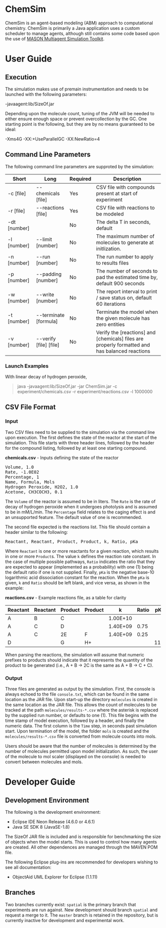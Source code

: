 # ChemSim
ChemSim is an agent-based modeling (ABM) approach to computational chemistry. ChemSim is primarily a Java application uses a custom scheduler to manage agents, although still contains some code based upon the use of [MASON Multiagent Simulation Toolkit](http://cs.gmu.edu/~eclab/projects/mason/).

# User Guide
## Execution
The simulation makes use of premain instrumentation and needs to be launched with the following parameters:

  -javaagent:lib/SizeOf.jar 

Depending upon the molecule count, tuning of the JVM will be needed to either ensure enough space or prevent overcollection by the GC. One starting point is the following, but they are by no means guaranteed to be ideal:

 -Xms4G  -XX:+UseParallelGC -XX:NewRatio=4

## Command Line Parameters
The following command line parameters are supproted by the simulation:

| Short | Long | Required | Description |
| --- | --- | --- | --- | 
| -c \[file] | --chemicals \[file] | Yes | CSV file with compounds present at start of experiment | 
| -r \[file] | --reactions \[file] | Yes | CSV file with reactions to be modeled | 
| -dt \[number] | | No | The delta T in seconds, default | 
| -l \[number] | --limit \[number] | No | The maximum number of molecules to generate at initlization. |
| -n \[number] |--run \[number] | No | The run number to apply to results files |
| -p \[number] | --padding \[number] | No | The number of seconds to pad the estimated time by, default 900 seconds |
| -w \[number] | --write \[number] | No | The report interval to print / save status on, default 60 iterations |
| -t \[number] | --terminate \[formula] | No | Terminate the model when the given molecule has zero entities |
| -v \[number] | --verify \[file] \[file] | No | Verify the \[reactions] and \[chemicals] files are properly formatted and has balanced reactions |

### Launch Examples
With linear decay of hydrogen peroxide,
> java -javaagent:lib/SizeOf.jar -jar ChemSim.jar -c experiment/chemicals.csv -r experiment/reactions.csv -l 1000000

## CSV File Format
### Input
Two CSV files need to be supplied to the simulation via the command line upon execution. The first defines the state of the reactor at the start of the simulation. This file starts with three header lines, followed by the header for the compound listing, followed by at least one starting compound.

**chemicals.csv** - Inputs defining the state of the reactor
<pre>
Volume, 1.0
Rate, -1.0E02
Percentage, 1	
Name, Formula, Mols
Hydrogen Peroxide, H2O2, 1.0
Acetone, CH3COCH3, 0.1
</pre>

The `Volume` of the reactor is assumed to be in liters. The `Rate` is the rate of decay of hydrogen peroxide when it undergoes photolysis and is assumed to be in mM/L/min. The `Percentage` field relates to the caging effect is and an unsupported feature. The default value of one is recommended.

The second file expected is the reactions list. This file should contain a header similar to the following:

<pre>
Reactant, Reactant, Product, Product, k, Ratio, pKa
</pre>

Where `Reactant` is one or more reactants for a given reaction, which results in one or more `Product`s. The value `k` defines the reaction rate constant. In the case of multiple possible pathways, `Ratio` indicates the ratio that they are expected to appear (implemented as a probability) with one (1) being the default ratio if one is not supplied. Finally, `pKa` is the negative base-10 logarithmic acid dissociation constant for the reaction. When the `pKa` is given, `k` and `Ratio` should be left blank, and vice versa, as shown in the example:

**reactions.csv** - Example reactions file, as a table for clarity

| Reactant | Reactant | Product | Product | k | Ratio | pKa |
| --- | --- | --- | --- | --- | --- | --- | 
| A |	B |	C |  |  1.00E+10 | | |
| A |	C |	D |  |  1.40E+09 | 0.75 | |
| A |	C	| 2E | F | 1.40E+09	| 0.25 | |
| D | | G | H+ | | | 11.6 |

When parsing the reactions, the simulation will assume that numeric prefixes to products should indicate that it represents the quantity of the product to be generated (i.e., A + B -> 2C is the same as A + B -> C + C).

### Output
Three files are generated as output by the simulation. First, the console is always echoed to the file `console.txt`, which can be found in the same location as the JAR file. Upon start-up the directory `molecules` is created in the same location as the JAR file. This allows the count of molecules to be tracked at the path `molecules/results-*.csv` where the asterisk is replaced by the supplied run number, or defaults to one (1). This file begins with the time stamp of model execution, followed by a header, and finally the numeric data. The first column is the `Time` step, in seconds past simulation start. Upon termination of the model, the folder `mols` is created and the `molecules/results-*.csv` file is converted from molecule counts into mols. 

Users should be aware that the number of molecules is determined by the number of molecules permitted upon model initialization. As such, the user of the molecule to mol scaler (displayed on the console) is needed to convert between molecules and mols.

# Developer Guide
## Development Environment
The following is the development environment:

- Eclipse IDE Neon Release (4.6.0 or 4.6.1)
- Java SE SDK 8 (JavaSE-1.8)

The SizeOf JAR file is included and is responsible for benchmarking the size of objects when the model starts. This is used to control how many agents are created. All other dependences are managed through the MAVEN POM file.

The following Eclipse plug-ins are recommended for developers wishing to see all documentation:

- ObjectAid UML Explorer for Eclipse (1.1.11)

## Branches
Two branches currently exist: `spatial` is the primary branch that experiments are run against. New development should branch `spatial` and request a merge to it. The `master` branch is retained in the repository, but is currently inactive for development and experimental work.

